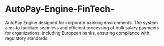 # AutoPay-Engine-FinTech-
AutoPay Engine designed for corporate banking environments. The system aims to facilitate seamless and efficient processing of bulk salary payments for organizations, including European banks, ensuring compliance with regulatory standards.
